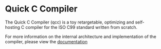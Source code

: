 # Quick C Compiler

The Quick C Compiler (qcc) is a toy retargetable, optimizing and
self-hosting C compiler for the ISO C99 standard written from scratch.

For more information on the internal architecture and implementation of the
compiler, please view the [documentation](/docs)

